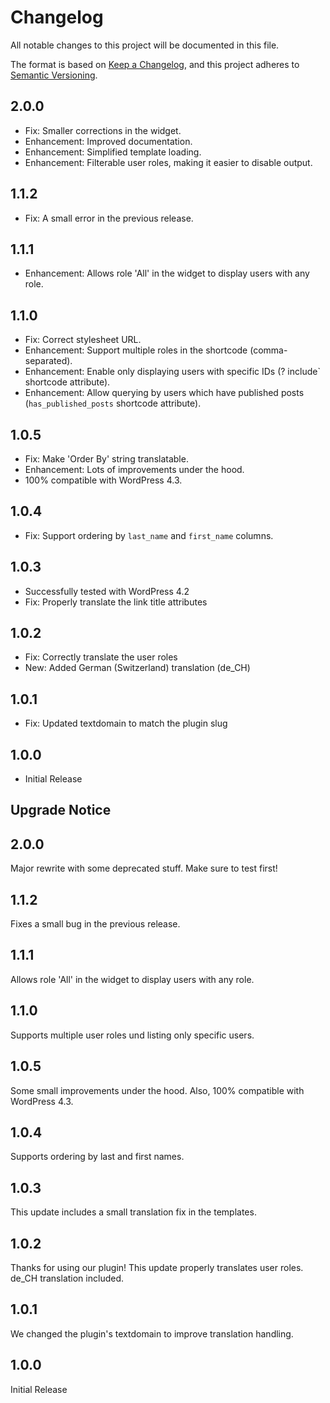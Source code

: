 # Changelog
All notable changes to this project will be documented in this file.

The format is based on [Keep a Changelog](https://keepachangelog.com/en/1.0.0/),
and this project adheres to [Semantic Versioning](https://semver.org/spec/v2.0.0.html).

## 2.0.0
* Fix: Smaller corrections in the widget.
* Enhancement: Improved documentation.
* Enhancement: Simplified template loading.
* Enhancement: Filterable user roles, making it easier to disable output.

## 1.1.2
* Fix: A small error in the previous release.

## 1.1.1
* Enhancement: Allows role 'All' in the widget to display users with any role.

## 1.1.0
* Fix: Correct stylesheet URL.
* Enhancement: Support multiple roles in the shortcode (comma-separated).
* Enhancement: Enable only displaying users with specific IDs (? include` shortcode attribute).
* Enhancement: Allow querying by users which have published posts (`has_published_posts` shortcode attribute).

## 1.0.5
* Fix: Make 'Order By' string translatable.
* Enhancement: Lots of improvements under the hood.
* 100% compatible with WordPress 4.3.

## 1.0.4
* Fix: Support ordering by `last_name` and `first_name` columns.

## 1.0.3
* Successfully tested with WordPress 4.2
* Fix: Properly translate the link title attributes

## 1.0.2
* Fix: Correctly translate the user roles
* New: Added German (Switzerland) translation (de_CH)

## 1.0.1
* Fix: Updated textdomain to match the plugin slug

## 1.0.0
* Initial Release

## Upgrade Notice ##

## 2.0.0
Major rewrite with some deprecated stuff. Make sure to test first!

## 1.1.2
Fixes a small bug in the previous release.

## 1.1.1
Allows role 'All' in the widget to display users with any role.

## 1.1.0
Supports multiple user roles und listing only specific users.

## 1.0.5
Some small improvements under the hood. Also, 100% compatible with WordPress 4.3.

## 1.0.4
Supports ordering by last and first names.

## 1.0.3

This update includes a small translation fix in the templates.

## 1.0.2

Thanks for using our plugin! This update properly translates user roles. de_CH translation included.

## 1.0.1
We changed the plugin's textdomain to improve translation handling.

## 1.0.0
Initial Release
